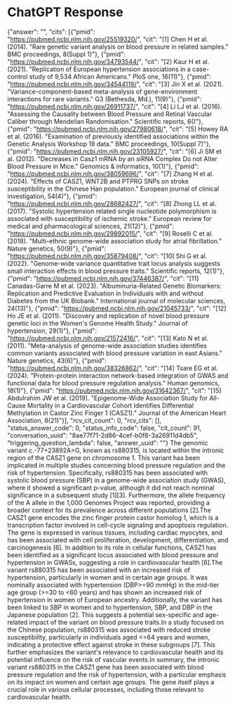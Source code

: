 # ChatGPT Response

{"answer": "", "cits": [{"pmid": "https://pubmed.ncbi.nlm.nih.gov/25519320/", "cit": "[1] Chen H et al. (2014). \"Rare genetic variant analysis on blood pressure in related samples.\" BMC proceedings, 8(Suppl 1)"}, {"pmid": "https://pubmed.ncbi.nlm.nih.gov/34793544/", "cit": "[2] Kaur H et al. (2021). \"Replication of European hypertension associations in a case-control study of 9,534 African Americans.\" PloS one, 16(11)"}, {"pmid": "https://pubmed.ncbi.nlm.nih.gov/34544119/", "cit": "[3] Jin X et al. (2021). \"Variance-component-based meta-analysis of gene-environment interactions for rare variants.\" G3 (Bethesda, Md.), 11(9)"}, {"pmid": "https://pubmed.ncbi.nlm.nih.gov/26911737/", "cit": "[4] Li LJ et al. (2016). \"Assessing the Causality between Blood Pressure and Retinal Vascular Caliber through Mendelian Randomisation.\" Scientific reports, 6()"}, {"pmid": "https://pubmed.ncbi.nlm.nih.gov/27980618/", "cit": "[5] Howey RA et al. (2016). \"Examination of previously identified associations within the Genetic Analysis Workshop 19 data.\" BMC proceedings, 10(Suppl 7)"}, {"pmid": "https://pubmed.ncbi.nlm.nih.gov/23105927/", "cit": "[6] Ji SM et al. (2012). \"Decreases in Casz1 mRNA by an siRNA Complex Do not Alter Blood Pressure in Mice.\" Genomics & informatics, 10(1)"}, {"pmid": "https://pubmed.ncbi.nlm.nih.gov/38059696/", "cit": "[7] Zhang H et al. (2024). \"Effects of CASZ1, WNT2B and PTPRG SNPs on stroke susceptibility in the Chinese Han population.\" European journal of clinical investigation, 54(4)"}, {"pmid": "https://pubmed.ncbi.nlm.nih.gov/28682427/", "cit": "[8] Zhong LL et al. (2017). \"Systolic hypertension related single nucleotide polymorphism is associated with susceptibility of ischemic stroke.\" European review for medical and pharmacological sciences, 21(12)"}, {"pmid": "https://pubmed.ncbi.nlm.nih.gov/29892015/", "cit": "[9] Roselli C et al. (2018). \"Multi-ethnic genome-wide association study for atrial fibrillation.\" Nature genetics, 50(9)"}, {"pmid": "https://pubmed.ncbi.nlm.nih.gov/35879408/", "cit": "[10] Shi G et al. (2022). \"Genome-wide variance quantitative trait locus analysis suggests small interaction effects in blood pressure traits.\" Scientific reports, 12(1)"}, {"pmid": "https://pubmed.ncbi.nlm.nih.gov/37446387/", "cit": "[11] Canadas-Garre M et al. (2023). \"Albuminuria-Related Genetic Biomarkers: Replication and Predictive Evaluation in Individuals with and without Diabetes from the UK Biobank.\" International journal of molecular sciences, 24(13)"}, {"pmid": "https://pubmed.ncbi.nlm.nih.gov/21045733/", "cit": "[12] Ho JE et al. (2011). \"Discovery and replication of novel blood pressure genetic loci in the Women's Genome Health Study.\" Journal of hypertension, 29(1)"}, {"pmid": "https://pubmed.ncbi.nlm.nih.gov/21572416/", "cit": "[13] Kato N et al. (2011). \"Meta-analysis of genome-wide association studies identifies common variants associated with blood pressure variation in east Asians.\" Nature genetics, 43(6)"}, {"pmid": "https://pubmed.ncbi.nlm.nih.gov/38326862/", "cit": "[14] Tsare EG et al. (2024). \"Protein-protein interaction network-based integration of GWAS and functional data for blood pressure regulation analysis.\" Human genomics, 18(1)"}, {"pmid": "https://pubmed.ncbi.nlm.nih.gov/31642367/", "cit": "[15] Abdulrahim JW et al. (2019). \"Epigenome-Wide Association Study for All-Cause Mortality in a Cardiovascular Cohort Identifies Differential Methylation in Castor Zinc Finger 1 (CASZ1).\" Journal of the American Heart Association, 8(21)"}], "rcv_cit_count": 0, "rcv_cits": [], "status_answer_code": 0, "status_info_code": false, "cit_count": 91, "conversation_uuid": "8ae77f71-2d86-4cef-b0f8-3a26911d4db5", "triggering_question_lambda": false, "answer_uuid": ""}
The genomic variant c.-77+23892A>G, known as rs880315, is located within the intronic region of the CASZ1 gene on chromosome 1. This variant has been implicated in multiple studies concerning blood pressure regulation and the risk of hypertension. Specifically, rs880315 has been associated with systolic blood pressure (SBP) in a genome-wide association study (GWAS), where it showed a significant p-value, although it did not reach nominal significance in a subsequent study [1][3]. Furthermore, the allele frequency of the A allele in the 1,000 Genomes Project was reported, providing a broader context for its prevalence across different populations [2].The CASZ1 gene encodes the zinc finger protein castor homolog 1, which is a transcription factor involved in cell-cycle signaling and apoptosis regulation. The gene is expressed in various tissues, including cardiac myocytes, and has been associated with cell proliferation, development, differentiation, and carcinogenesis [6]. In addition to its role in cellular functions, CASZ1 has been identified as a significant locus associated with blood pressure and hypertension in GWASs, suggesting a role in cardiovascular health [6].The variant rs880315 has been associated with an increased risk of hypertension, particularly in women and in certain age groups. It was nominally associated with hypertension (DBP>=90 mmHg) in the mid-tier age group (>=30 to <60 years) and has shown an increased risk of hypertension in women of European ancestry. Additionally, the variant has been linked to SBP in women and to hypertension, SBP, and DBP in the Japanese population [2]. This suggests a potential sex-specific and age-related impact of the variant on blood pressure traits.In a study focused on the Chinese population, rs880315 was associated with reduced stroke susceptibility, particularly in individuals aged <=64 years and women, indicating a protective effect against stroke in these subgroups [7]. This further emphasizes the variant's relevance to cardiovascular health and its potential influence on the risk of vascular events.In summary, the intronic variant rs880315 in the CASZ1 gene has been associated with blood pressure regulation and the risk of hypertension, with a particular emphasis on its impact on women and certain age groups. The gene itself plays a crucial role in various cellular processes, including those relevant to cardiovascular health.